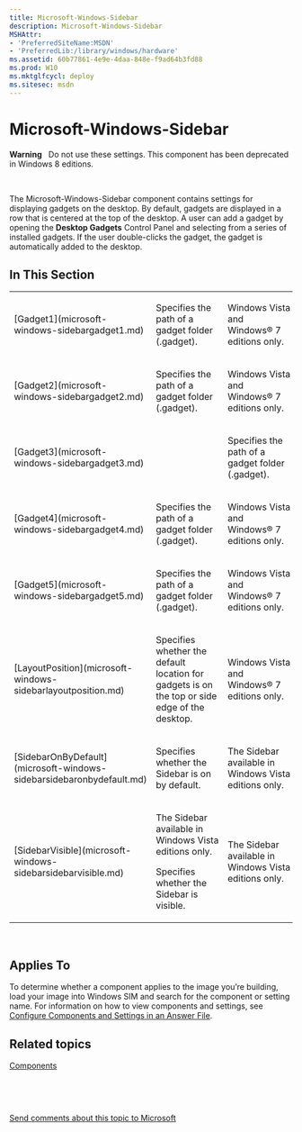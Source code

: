```yaml
---
title: Microsoft-Windows-Sidebar
description: Microsoft-Windows-Sidebar
MSHAttr:
- 'PreferredSiteName:MSDN'
- 'PreferredLib:/library/windows/hardware'
ms.assetid: 60b77861-4e9e-4daa-848e-f9ad64b3fd88
ms.prod: W10
ms.mktglfcycl: deploy
ms.sitesec: msdn
---
```


# Microsoft-Windows-Sidebar


**Warning**  
Do not use these settings. This component has been deprecated in Windows 8 editions.

 

The Microsoft-Windows-Sidebar component contains settings for displaying gadgets on the desktop. By default, gadgets are displayed in a row that is centered at the top of the desktop. A user can add a gadget by opening the **Desktop Gadgets** Control Panel and selecting from a series of installed gadgets. If the user double-clicks the gadget, the gadget is automatically added to the desktop.

## In This Section


<table>
<colgroup>
<col width="33%" />
<col width="33%" />
<col width="33%" />
</colgroup>
<tbody>
<tr class="odd">
<td><p>[Gadget1](microsoft-windows-sidebargadget1.md)</p></td>
<td><p>Specifies the path of a gadget folder (.gadget).</p></td>
<td><p>Windows Vista and Windows® 7 editions only.</p></td>
</tr>
<tr class="even">
<td><p>[Gadget2](microsoft-windows-sidebargadget2.md)</p></td>
<td><p>Specifies the path of a gadget folder (.gadget).</p></td>
<td><p>Windows Vista and Windows® 7 editions only.</p></td>
</tr>
<tr class="odd">
<td><p>[Gadget3](microsoft-windows-sidebargadget3.md)</p></td>
<td><p></p></td>
<td><p>Specifies the path of a gadget folder (.gadget).</p></td>
</tr>
<tr class="even">
<td><p>[Gadget4](microsoft-windows-sidebargadget4.md)</p></td>
<td><p>Specifies the path of a gadget folder (.gadget).</p></td>
<td><p>Windows Vista and Windows® 7 editions only.</p></td>
</tr>
<tr class="odd">
<td><p>[Gadget5](microsoft-windows-sidebargadget5.md)</p></td>
<td><p>Specifies the path of a gadget folder (.gadget).</p></td>
<td><p>Windows Vista and Windows® 7 editions only.</p></td>
</tr>
<tr class="even">
<td><p>[LayoutPosition](microsoft-windows-sidebarlayoutposition.md)</p></td>
<td><p>Specifies whether the default location for gadgets is on the top or side edge of the desktop.</p></td>
<td><p>Windows Vista and Windows® 7 editions only.</p></td>
</tr>
<tr class="odd">
<td><p>[SidebarOnByDefault](microsoft-windows-sidebarsidebaronbydefault.md)</p></td>
<td><p>Specifies whether the Sidebar is on by default.</p></td>
<td><p>The Sidebar available in Windows Vista editions only.</p></td>
</tr>
<tr class="even">
<td><p>[SidebarVisible](microsoft-windows-sidebarsidebarvisible.md)</p></td>
<td><p>The Sidebar available in Windows Vista editions only.</p>
<p>Specifies whether the Sidebar is visible.</p></td>
<td><p>The Sidebar available in Windows Vista editions only.</p></td>
</tr>
</tbody>
</table>

 

## Applies To


To determine whether a component applies to the image you’re building, load your image into Windows SIM and search for the component or setting name. For information on how to view components and settings, see [Configure Components and Settings in an Answer File](https://msdn.microsoft.com/library/windows/hardware/dn915078).

## Related topics


[Components](components-b-unattend.md)

 

 

[Send comments about this topic to Microsoft](mailto:wsddocfb@microsoft.com?subject=Documentation%20feedback%20%5Bp_unattend\p_unattend%5D:%20Microsoft-Windows-Sidebar%20%20RELEASE:%20%2810/3/2016%29&body=%0A%0APRIVACY%20STATEMENT%0A%0AWe%20use%20your%20feedback%20to%20improve%20the%20documentation.%20We%20don't%20use%20your%20email%20address%20for%20any%20other%20purpose,%20and%20we'll%20remove%20your%20email%20address%20from%20our%20system%20after%20the%20issue%20that%20you're%20reporting%20is%20fixed.%20While%20we're%20working%20to%20fix%20this%20issue,%20we%20might%20send%20you%20an%20email%20message%20to%20ask%20for%20more%20info.%20Later,%20we%20might%20also%20send%20you%20an%20email%20message%20to%20let%20you%20know%20that%20we've%20addressed%20your%20feedback.%0A%0AFor%20more%20info%20about%20Microsoft's%20privacy%20policy,%20see%20http://privacy.microsoft.com/default.aspx. "Send comments about this topic to Microsoft")





